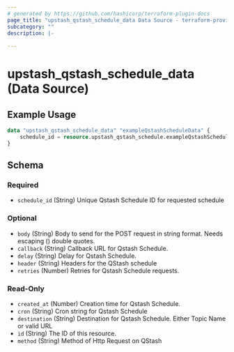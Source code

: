 ```yaml
---
# generated by https://github.com/hashicorp/terraform-plugin-docs
page_title: "upstash_qstash_schedule_data Data Source - terraform-provider-upstash"
subcategory: ""
description: |-
  
---
```


# upstash_qstash_schedule_data (Data Source)



## Example Usage

```terraform
data "upstash_qstash_schedule_data" "exampleQstashScheduleData" {
    schedule_id = resource.upstash_qstash_schedule.exampleQstashSchedule.schedule_id
}
```

<!-- schema generated by tfplugindocs -->
## Schema

### Required

- `schedule_id` (String) Unique Qstash Schedule ID for requested schedule

### Optional

- `body` (String) Body to send for the POST request in string format. Needs escaping (\) double quotes.
- `callback` (String) Callback URL for Qstash Schedule.
- `delay` (String) Delay for Qstash Schedule.
- `header` (String) Headers for the QStash schedule
- `retries` (Number) Retries for Qstash Schedule requests.

### Read-Only

- `created_at` (Number) Creation time for Qstash Schedule.
- `cron` (String) Cron string for Qstash Schedule
- `destination` (String) Destination for Qstash Schedule. Either Topic Name or valid URL
- `id` (String) The ID of this resource.
- `method` (String) Method of Http Request on QStash


